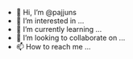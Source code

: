 - 👋 Hi, I’m @pajjuns
- 👀 I’m interested in ...
- 🌱 I’m currently learning ...
- 💞️ I’m looking to collaborate on ...
- 📫 How to reach me ...

<!---
pajjuns/pajjuns is a ✨ special ✨ repository because its `README.md` (this file) appears on your GitHub profile.
You can click the Preview link to take a look at your changes.
--->


